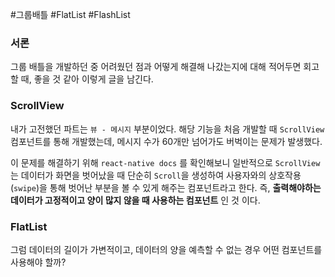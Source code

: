 #그룹배틀 #FlatList #FlashList

### 서론

그룹 배틀을 개발하던 중 어려웠던 점과 어떻게 해결해 나갔는지에 대해 적어두면 회고할 때, 좋을 것 같아 이렇게 글을 남긴다. 

### ScrollView

내가 고전했던 파트는 `뷰 - 메시지` 부분이었다. 해당 기능을 처음 개발할 때  `ScrollView`  컴포넌트를 통해 개발했는데, 메시지 수가 60개만 넘어가도 버벅이는 문제가 발생했다. 

이 문제를 해결하기 위해  `react-native docs` 를 확인해보니 일반적으로 `ScrollView` 는 데이터가 화면을 벗어났을 때 단순히 `Scroll`을 생성하여 사용자와의 상호작용(`swipe`)을 통해 벗어난 부분을 볼 수 있게 해주는 컴포넌트라고 한다. 즉, **출력해야하는 데이터가 고정적이고 양이 많지 않을 때 사용하는 컴포넌트** 인 것 이다.

### FlatList
그럼 데이터의 길이가 가변적이고, 데이터의 양을 예측할 수 없는 경우 어떤 컴포넌트를 사용해야 할까?